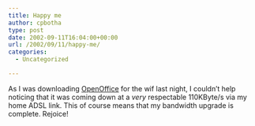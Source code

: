 ```yaml
---
title: Happy me
author: cpbotha
type: post
date: 2002-09-11T16:04:00+00:00
url: /2002/09/11/happy-me/
categories:
  - Uncategorized

---
```

As I was downloading [OpenOffice][1] for the wif last night, I couldn&#8217;t help noticing that it was coming down at a _very_ respectable 110KByte/s via my home ADSL link. This of course means that my bandwidth upgrade is complete. Rejoice!

 [1]: http://www.openoffice.org/
